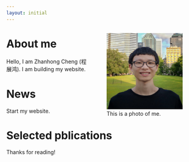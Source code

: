 ```yaml
---
layout: initial
---
```


<figure style="float:right;">
  <img src="assets/images/zhanhong.jpg" width="200" height="200" alt="my alt text"/>
  <figcaption>This is a photo of me.</figcaption>
</figure>

# About me
Hello, I am Zhanhong Cheng (程展鸿). I am building my website.

# News
Start my website.

# Selected pblications
Thanks for reading!
